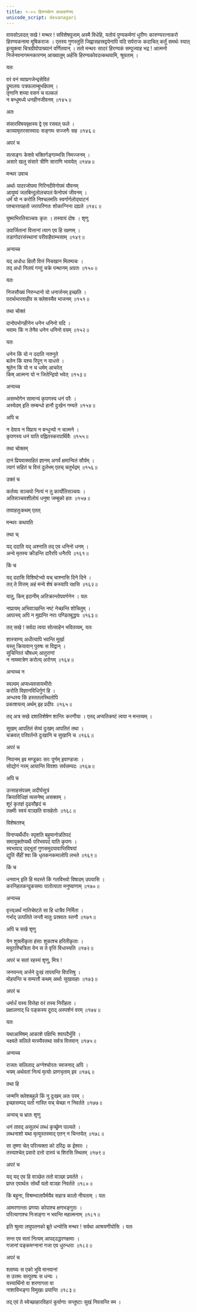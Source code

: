 ```yaml
---
title: १-०५ हिरण्यकेन कथावर्णनम्
unicode_script: devanagari
---
```


वायसोऽवदत् सखे ! मन्थर ! सविशेषपूजाम् अस्मै विधेहि, यतोयं पुण्यकर्मणां धुरीणः कारुण्यरत्नाकरो हिरण्यकनामा मूषिकराजः । एतस्य गुणस्तुतिं जिह्वासहस्रद्वयेनापि यदि सर्पराजः कदाचित् कर्तुं समर्थः स्यात् इत्युक्त्वा चित्रग्रीवोपाख्यानं वर्णितवान् । ततो मन्थरः सादरं हिरण्यकं सम्पूज्याह भद्र ! आत्मनो निर्जनवनागमनकारणम् आख्यातुम् अर्हसि हिरण्यकोवदत्कथयामि, श्रूयताम् ।  

<div class="js_include" url="../../upakathAH/01-04_sanyAsImUShikayoH_kathA/"  newLevelForH1="3" includeTitle="true"> </div>

यतः

वरं वनं व्याघ्रगजेन्द्रसेवितं   
द्रुमालयः पत्रफलाम्बुभक्षितम् ।  
तृणानि शय्या वसनं च वल्कलं  
न बन्धुमध्ये धनहीनजीवनम् ॥१४५॥

अतः

संसारविषयवृक्षस्य द्वे एव रसवत् फले ।  
काव्यामृतरसास्वादः सङ्गमः सज्जनैः सह ॥१४६॥

अपरं च

सत्सङ्गः केशवे भक्तिर्गङ्गाम्भसि निमज्जनम् ।  
असारे खलु संसारे त्रीणि साराणि भावयेत् ॥१४७॥

मन्थर उवाच

अर्थाः पादरजोपमा गिरिनदीवेगोपमं यौवनम्  
आयुष्यं जलबिन्दुलोलचपलं फेनोपमं जीवनम् ।  
धर्मं यो न करोति निश्चलमतिः स्वर्गार्गलोद्घाटनं  
पश्चात्तापहतो जरापरिणतः शोकाग्निना दह्यते ॥१४८॥

युष्माभिरतिसञ्चयः कृतः । तस्यायं दोषः । शृणु

उपार्जितानां वित्तानां त्याग एव हि रक्षणम् ।  
तडागोदरसंस्थानां परीवाहैवाम्भसाम् ॥१४९॥

अन्यच्च

यद् अधोधः क्षितौ वित्तं निचखान मितम्पचः ।  
तद् अधो निलयं गन्तुं चक्रे पन्थानम् अग्रतः ॥१५०॥

यतः

निजसौख्यं निरुन्धानो यो धनार्जनम् इच्छति ।  
परार्थभारवाहीव स क्लेशस्यैव भाजनम् ॥१५१॥

तथा चोक्तं

दानोपभोगहीनेन धनेन धनिनो यदि ।  
भवामः किं न तेनैव धनेन धनिनो वयम् ॥१५२॥

यतः

धनेन किं यो न ददाति नाश्नुते   
बलेन किं यश्च रिपून् न याधत्ते ।  
श्रुतेन किं यो न च धर्मम् आचरेत्   
किम् आत्मना यो न जितेन्द्रियो भवेत् ॥१५३॥

अन्यच्च

असम्भोगेन सामान्यं कृपणस्य धनं परैः ।  
अस्येदम् इति सम्बन्धो हानौ दुःखेन गम्यते ॥१५४॥

अपि च

न देवाय न विप्राय न बन्धुभ्यो न चात्मने ।  
कृपणस्य धनं याति वह्नितस्करपार्थिवैः ॥१५५॥

तथा चोक्तम्

दानं प्रियवाक्सहितं ज्ञानम् अगर्वं क्षमान्वितं सौर्यम् ।  
त्यागं सहितं च वित्तं दुर्लभम् एतच् चतुर्भद्रम् ॥१५६॥

उक्तं च

कर्तव्यः सञ्चयो नित्यं न तु कार्योतिसञ्चयः ।  
अतिसञ्चयशीलोयं धनुषा जम्बुको हतः ॥१५७॥

तावाहतुःकथम् एतत्

मन्थरः कथयति

<div class="js_include" url="../../upakathAH/01-05_mUrkhajambukaH/"  newLevelForH1="3" includeTitle="true"> </div>

तथा च्

यद् ददाति यद् अश्नाति तद् एव धनिनो धनम् ।  
अन्ये मृतस्य क्रीडन्ति दारैरपि धनैरपि ॥१६१॥

किं च

यद् ददासि विशिष्टेभ्यो यच् चाश्नासि दिने दिने ।  
तत् ते वित्तम् अहं मन्ये शेषं कस्यापि रक्षसि ॥१६२॥

यातु, किम् इदानीम् अतिक्रान्तोपवर्णनेन । यतः

नाप्रायम् अभिवाञ्छन्ति नष्टं नेच्छन्ति शोचितुम् ।  
आपत्स्व् अपि न मुह्यन्ति नराः पण्डितबुद्धयः ॥१६३॥

तत् सखे ! सर्वदा त्वया सोत्साहेन भवितव्यम्, यतः

शास्त्राण्य् अधीत्यापि भवन्ति मूर्खा   
यस्तु क्रियावान् पुरुषः स विद्वान् ।  
सुचिन्तितं चौषधम् आतुराणां   
न नाममात्रेण करोत्य् अरोगम् ॥१६४॥

अन्यच्च न

स्वल्पम् अप्यध्यवसायभीरोः   
करोति विज्ञानविधिर्गुणं हि ।  
अन्धस्य किं हस्ततलस्थितोपि   
प्रकाशयत्य् अर्थम् इह प्रदीपः ॥१६५॥

तद् अत्र सखे दशातिशेषेण शान्तिः करणीया । एतद् अप्यतिकष्टं त्वया न मन्तव्यम् ।  

सुखम् आपतितं सेव्यं दुःखम् आपतितं तथा ।  
चक्रवत् परिवर्तन्ते दुःखानि च सुखानि च ॥१६६॥

अपरं च

निपानम् इव मण्डूकाः सरः पूर्णम् इवाण्डजाः ।  
सोद्योगं नरम् आयान्ति विवशाः सर्वसम्पदः ॥१६७॥

अपि च

उत्साहसंपन्नम् अदीर्घसूत्रं   
क्रियाविधिज्ञं व्यसनेष्व् असक्तम् ।  
शूरं कृतज्ञं दृढसौहृदं च   
लक्ष्मीः स्वयं वाञ्छति वासहेतोः ॥१६८॥

विशेषतश्च्

विनाप्यर्थैर्धीरः स्पृशति बहुमानोन्नतिपदं   
समायुक्तोप्यर्थैः परिभवपदं याति कृपणः ।  
स्वभावाद् उद्भूतां गुणसमुदयावाप्तिविषयां  
द्युतिं सैंहीं श्वा किं धृतकनकमालोपि लभते ॥१६९॥

किं च

धनवान् इति हि मदस्ते किं गतविभवो विषादम् उपयासि ।  
करनिहतकन्दुकसमाः पातोत्पाता मनुष्याणाम् ॥१७०॥

अन्यच्च

वृत्त्य्अर्थं नातिचेष्टते सा हि धात्रैव निर्मिता ।  
 गर्भाद् उत्पतिते जन्तौ मातुः प्रस्रवतः स्तनौ ॥१७१॥

अपि च सखे शृणु

येन शुक्लीकृता हंसाः शुकाश्च हरितीकृताः ।  
मयूराश्चित्रिता येन स ते वृत्तिं विधास्यति ॥१७२॥

अपरं च सतां रहस्यं शृणु, मित्र !

जनयन्त्य् अर्जने दुःखं तापयन्ति विपत्तिषु ।  
मोहयन्ति च सम्पत्तौ कथम् अर्थाः सुखावहाः ॥१७३॥

अपरं च

धर्मार्धं यस्य वित्तेहा वरं तस्य निरीहता ।  
प्रक्षालनाद् धि पङ्कस्य दूराद् अस्पर्शनं वरम् ॥१७४॥

यतः

यथाआमिषम् आकाशे पक्षिभिः श्वापदैर्भुवि ।  
भक्ष्यते सलिले मत्स्यैस्तथा सर्वत्र वित्तवान् ॥१७५॥

अन्यच्च

राजतः सलिलाद् अग्नेश्चोरतः स्वजनाद् अपि ।  
भयम् अर्थवतां नित्यं मृत्योः प्राणभृताम् इव ॥१७६॥

तथा हि

जन्मनि क्लेशबहुले किं नु दुःखम् अतः परम् ।  
इच्छासम्पद् यतो नास्ति यच् चेच्छा न निवर्तते ॥१७७॥

अन्यच् च भ्रातः शृणु

धनं तावद् असुलभं लब्धं कृच्छ्रेण पाल्यते ।  
लब्धनाशो यथा मृत्युस्तस्माद् एतन् न चिन्तयेत् ॥१७८॥

सा तृष्णा चेत् परित्यक्ता को दरिद्रः क ईश्वरः ।  
तस्याश्चेत् प्रसरो दत्तो दास्यं च शिरसि स्थितम् ॥१७९॥

अपरं च

यद् यद् एव हि वाञ्छेत ततो वाञ्छा प्रवर्तते ।  
प्राप्त एवार्थतः सोर्थो यतो वाञ्छा निवर्तते ॥१८०॥

किं बहुना, विश्रम्भालापैर्मयैव सहात्र कालो नीयताम् । यतः

आमरणान्ताः प्रणयाः कोपाश्च क्षणभङ्गुराः ।  
परित्यागाश्च निःसङ्गा न भवन्ति महात्मनाम् ॥१८१॥

इति श्रुत्वा लघुपतनको ब्रूते धन्योसि मन्थर ! सर्वथा आश्रयणीयोसि । यतः

सन्त एव सतां नित्यम् आपद्उद्धरणक्षमाः ।  
गजानां पङ्कमग्नानां गजा एव धुरन्धराः ॥१८२॥

अपरं च

श्लाघ्यः स एको भुवि मानवानां   
स उत्तमः सत्पुरुषः स धन्यः ।  
यस्यार्थिनो वा शरणागता वा   
नाशाविभङ्गा विमुखाः प्रयान्ति ॥१८३॥

तद् एवं ते स्वेच्छाहारविहारं कुर्वाणाः सन्तुष्टाः सुखं निवसन्ति स्म ।
